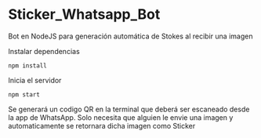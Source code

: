 # Sticker_Whatsapp_Bot
Bot en NodeJS para generación automática de Stokes al recibir una imagen 

Instalar dependencias

```
npm install
```
Inicia el servidor 

```
npm start
```
Se generará un codigo QR en la terminal que deberá ser escaneado desde la app de WhatsApp. Solo necesita que alguien le envie una imagen y automaticamente se retornara dicha imagen como Sticker
